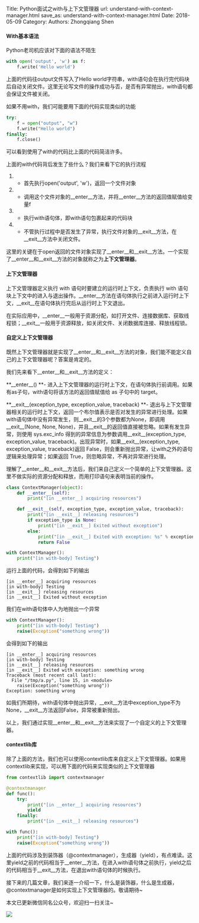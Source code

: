 Title: Python面试之with与上下文管理器
url: understand-with-context-manager.html
save_as: understand-with-context-manager.html
Date: 2018-05-09
Category:
Authors: Zhongqiang Shen

#### With基本语法

Python老司机应该对下面的语法不陌生

```python
with open('output', 'w') as f:
    f.write('Hello world')

```

上面的代码往output文件写入了Hello world字符串，with语句会在执行完代码块后自动关闭文件。这里无论写文件的操作成功与否，是否有异常抛出，with语句都会保证文件被关闭。

如果不用with，我们可能要用下面的代码实现类似的功能

```python
try:
    f = open("output", "w")
    f.write("Hello world")
finally:
    f.close()

```

可以看到使用了with的代码比上面的代码简洁许多。




上面的with代码背后发生了些什么？我们来看下它的执行流程

1. + 首先执行open('output', 'w')，返回一个文件对象
2. + 调用这个文件对象的__enter__方法，并将__enter__方法的返回值赋值给变量f
3. + 执行with语句体，即with语句包裹起来的代码块
4. + 不管执行过程中是否发生了异常，执行文件对象的__exit__方法，在__exit__方法中关闭文件。


这里的关键在于open返回的文件对象实现了\_\_enter\_\_和\_\_exit\_\_方法。一个实现了\_\_enter\_\_和\_\_exit\_\_方法的对象就称之为**上下文管理器**。




#### 上下文管理器

上下文管理器定义执行 with 语句时要建立的运行时上下文，负责执行 with 语句块上下文中的进入与退出操作。\_\_enter\_\_方法在语句体执行之前进入运行时上下文，\_\_exit\_\_在语句体执行完后从运行时上下文退出。

在实际应用中，\_\_enter\_\_一般用于资源分配，如打开文件、连接数据库、获取线程锁；\_\_exit\_\_一般用于资源释放，如关闭文件、关闭数据库连接、释放线程锁。




#### 自定义上下文管理器

既然上下文管理器就是实现了\_\_enter\_\_和\_\_exit\_\_方法的对象，我们能不能定义自己的上下文管理器呢？答案是肯定的。

我们先来看下\_\_enter\_\_和\_\_exit\_\_方法的定义：

**\_\_enter\_\_() **- 进入上下文管理器的运行时上下文，在语句体执行前调用。如果有as子句，with语句将该方法的返回值赋值给 as 子句中的 target。

**\_\_exit\_\_(exception\_type, exception\_value, traceback) **- 退出与上下文管理器相关的运行时上下文，返回一个布尔值表示是否对发生的异常进行处理。如果with语句体中没有异常发生，则\_\_exit\_\_的3个参数都为None，即调用 \_\_exit\_\_(None, None, None)，并且\_\_exit\_\_的返回值直接被忽略。如果有发生异常，则使用 sys.exc\_info 得到的异常信息为参数调用\_\_exit\_\_(exception\_type, exception\_value, traceback)。出现异常时，如果\_\_exit\_\_(exception\_type, exception\_value, traceback)返回 False，则会重新抛出异常，让with之外的语句逻辑来处理异常；如果返回 True，则忽略异常，不再对异常进行处理。




理解了\_\_enter\_\_和\_\_exit\_\_方法后，我们来自己定义一个简单的上下文管理器。这里不做实际的资源分配和释放，而用打印语句来表明当前的操作。

```python
class ContextManager(object):
    def __enter__(self):
        print("[in __enter__] acquiring resources")

    def __exit__(self, exception_type, exception_value, traceback):
        print("[in __exit__] releasing resources")
        if exception_type is None:
            print("[in __exit__] Exited without exception")
        else:
            print("[in __exit__] Exited with exception: %s" % exception_value)
            return False

with ContextManager():
    print("[in with-body] Testing")

```

运行上面的代码，会得到如下的输出

```text
[in __enter__] acquiring resources
[in with-body] Testing
[in __exit__] releasing resources
[in __exit__] Exited without exception

```




我们在with语句体中人为地抛出一个异常

```python
with ContextManager():
    print("[in with-body] Testing")
    raise(Exception("something wrong"))

```

会得到如下的输出

```text
[in __enter__] acquiring resources
[in with-body] Testing
[in __exit__] releasing resources
[in __exit__] Exited with exception: something wrong
Traceback (most recent call last):
  File "/tmp/a.py", line 15, in <module>
    raise(Exception("something wrong"))
Exception: something wrong

```

如我们所期待，with语句体中抛出异常，\_\_exit\_\_方法中exception\_type不为None，\_\_exit\_\_方法返回False，异常被重新抛出。

以上，我们通过实现\_\_enter\_\_和\_\_exit\_\_方法来实现了一个自定义的上下文管理器。




#### contextlib库

除了上面的方法，我们也可以使用contextlib库来自定义上下文管理器。如果用contextlib来实现，可以用下面的代码来实现类似的上下文管理器

```python
from contextlib import contextmanager

@contextmanager
def func():
    try:
        print("[in __enter__] acquiring resources")
        yield
    finally:
        print("[in __exit__] releasing resources")

with func():
    print("[in with-body] Testing")
    raise(Exception("something wrong"))

```

上面的代码涉及到装饰器（@contextmanager），生成器（yield），有点难读。这里yield之前的代码相当于\_\_enter\_\_方法，在进入with语句体之前执行，yield之后的代码相当于\_\_exit\_\_方法，在退出with语句体的时候执行。

接下来的几篇文章，我们来逐一介绍一下，什么是装饰器，什么是生成器，@contextmanager是如何实现上下文管理器的。敬请期待~




本文已更新微信同名公众号，欢迎扫一扫关注~

![]({static}/images/v2-e9b0b9b9584ccdd3ff4c96b7ecfd8a56_r.jpg)



